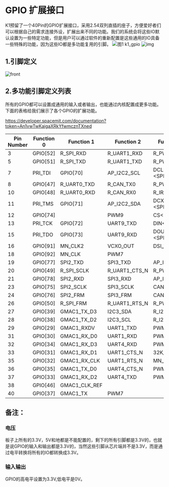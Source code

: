 # GPIO 扩展接口

K1预留了一个40Pin的GPIO扩展接口，采用2.54双列直插的座子，方便爱好者们可以根据自己的需求连接外设，扩展出来不同的功能。我们的系统会将这些IO默认设置为一些特定功能，但是用户可以通过软件的重新配置是这些通用的IO具备一些特殊的功能，因为这些IO都是多功能复用的引脚。
![图1 k1_gpio](/img/k1/hardware/k1_gpio.png)
![img](/img/k1/hardware/gpio_detail.png)

## 1.引脚定义

![front](/img/k1/hardware/gpio/gpio_function.jpg)
<!-- 
| Pin | Pin Number | Pin Number | Pin |
|-----|------------|------------|-----|
| VCC_3.3V | 1 | 2 | VCC_5.0V |
| I2C4_SDA | 3 | 4 | VCC_5.0V |
| I2C4_SCL | 5 | 6 | GND |
| GPIO7_IO00 | 7 | 8 | UART0_TXD |
| GND | 9 | 10 | UART0_RXD |
| GPIO7_IO01 | 11 | 12 | GPIO7_IO04 |
| GPIO7_IO02 | 13 | 14 | GND |
| GPIO7_IO03 | 15 | 16 | GPIO9_IO01 |
| VCC_3.3V | 17 | 18 | GPIO9_IO02 |
| SPI3_MOSI | 19 | 20 | GND |
| SPI3_MISO | 21 | 22 | GPIO4_IO09 |
| SPI3_SCLK | 23 | 24 | SPI3_CS |
| GND | 25 | 26 | GPIO5_IO00 |
| I2C3_SDA | 27 | 28 | I2C3_SCL |
| GPIO2_IO09 | 29 | 30 | GND |
| GPIO3_IO00 | 31 | 32 | GPIO3_IO04 |
| GPIO3_IO01 | 33 | 34 | GND |
| GPIO3_IO02 | 35 | 36 | GPIO3_IO05 |
| GPIO3_IO03 | 37 | 38 | GPIO3_IO06 |
| GND | 39 | 40 | GPIO3_IO07 | -->

## 2.多功能引脚定义列表
所有的GPIO都可以设置成通用的输入或者输出，也能通过内核配置成更多功能。下面的表格给我们展示了各个GPIO的扩展功能。

https://developer.spacemit.com/documentation?token=An1vwTwKaigaXRkYfwmcznTXned

|Pin Number|Function 0|Function 1|Function 2|Function 3|Function 4|Function 5|Function 6|Function 7|
|---|---|---|---|---|---|---|---|---|
|3|GPIO[52]|R_SPI_RXD|R_UART1_RXD|R_PWM7|I2C4_SDA||||
|5|GPIO[51]|R_SPI_TXD|R_UART1_TXD|R_PWM6|I2C4_SCL||||
|7|PRI_TDI|GPIO[70]|AP_I2C2_SCL|DCLK \<SPI_LCD\>|UART5_TXD||||
|8|GPIO[47]|R_UART0_TXD|R_CAN_TX0|R_PWM8|AP_I2C3_SCL|ONE_WIRE|||
|10|GPIO[48]|R_UART0_RXD|R_CAN_RX0|R_IR_RX|AP_I2C3_SDA|KP_MKOUT[2]|||
|11|PRI_TMS|GPIO[71]|AP_I2C2_SDA|DCX/DOUT1 \<SPI_LCD\>|UART5_RXD||||
|12|GPIO[74]||PWM9|CS\<SPI_LCD\>|PCIe2_WAKEN||||
|13|PRI_TCK|GPIO[72]|UART9_TXD|DIN\<SPI_LCD\>|UART5_CTS_N||||
|15|PRI_TDO|GPIO[73]|UART9_RXD|DOUT0 \<SPI_LCD\>|UART5_RTS_N||||
|16|GPIO[91]|MN_CLK2|VCXO_OUT|DSI_TE|R_I2C0_SCL||||
|18|GPIO[92]|MN_CLK|PWM7||R_I2C0_SDA||||
|19|GPIO[77]|SPI2_TXD|SPI3_TXD|AP_I2C3_SCL|UART8_CTS_N|R_PWM0|KP_MKOUT[2]||
|20|GPIO[49]|R_SPI_SCLK|R_UART1_CTS_N|R_PWM4|R_I2C0_SCL|KP_MKIN[3]<br/>|||
|21|GPIO[78]|SPI2_RXD|SPI3_RXD|AP_I2C3_SDA |UART8_RTS_N|R_PWM1|KP_MKIN[3]||
|23|GPIO[75]|SPI2_SCLK|SPI3_SCLK |CAN_TX0|UART8_TXD|AP_I2C4_SCL|||
|24|GPIO[76]|SPI2_FRM|SPI3_FRM|CAN_RX0|UART8_RXD|AP_I2C4_SDA|||
|26|GPIO[50]|R_SPI_FRM|R_UART1_RTS_N|R_PWM5|R_I2C0_SDA|KP_MKOUT[3]<br/>|||
|27|GPIO[39]|GMAC1_TX_D3|I2C3_SDA|R_I2S3_LRCK|PWM9||||
|28|GPIO[38]|GMAC1_TX_D2|I2C3_SCL|R_I2S3_SCLK|PWM8||||
|29|GPIO[29]|GMAC1_RXDV|UART1_TXD|PWM1|PCIe0_PERSTN||||
|31|GPIO[30]|GMAC1_RX_D0|UART1_RXD<br/>|PWM2|PCIe0_WAKEN||||
|32|GPIO[34]|GMAC1_RX_D3|UART4_RXD|PWM4|PCIe1_CLKREQN||||
|33|GPIO[31]|GMAC1_RX_D1|UART1_CTS_N |32K_OUT|PCIe0_CLKREQN||||
|35|GPIO[32]|GMAC1_RX_CLK|UART1_RTS_N|MN_CLK|PCIe1_PERSTN||||
|36|GPIO[35]|GMAC1_TX_D0|UART4_CTS_N|PWM5|PCIe2_PERSTN||||
|37|GPIO[33]|GMAC1_RX_D2|UART4_TXD|PWM3|PCIe1_WAKEN||||
|38|GPIO[46]|GMAC1_CLK_REF|||PWM16||||
|40|GPIO[37]|GMAC1_TX|PWM7||PCIe2_CLKREQN||||

## 备注：

### 电压

板子上所有的3.3V，5V和地都是不能配置的，剩下的所有引脚都是3.3V的，也就是说GPIO的输入和输出都是3.3V的，当然这些引脚从芯片端并不是3.3V，而是通过电平转换将所有的IO都转换成3.3V。

### 输入输出

GPIO的高电平设置为3.3V,低电平是0V。
